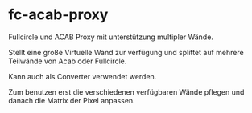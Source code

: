 fc-acab-proxy
=============

Fullcircle und ACAB Proxy mit unterstützung multipler Wände.

Stellt eine große Virtuelle Wand zur verfügung und splittet auf mehrere Teilwände von Acab oder Fullcircle.

Kann auch als Converter verwendet werden.



Zum benutzen erst die verschiedenen verfügbaren Wände pflegen und danach die Matrix der Pixel anpassen.



